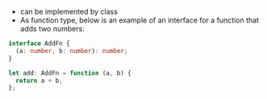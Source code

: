 - can be implemented by class
- As function type, below is an example of an interface for a function that adds two numbers:

```typescript
interface AddFn {
  (a: number, b: number): number;
}

let add: AddFn = function (a, b) {
  return a + b;
};
```
